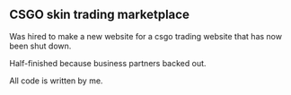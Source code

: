 ## CSGO skin trading marketplace

Was hired to make a new website for a csgo trading website that has now been shut down.

Half-finished because business partners backed out.

All code is written by me.
